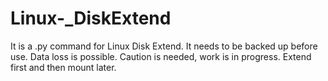 # Linux-_DiskExtend
It is a .py command for Linux Disk Extend. It needs to be backed up before use.  Data loss is possible. Caution is needed, work is in progress.  Extend first and then mount later.
